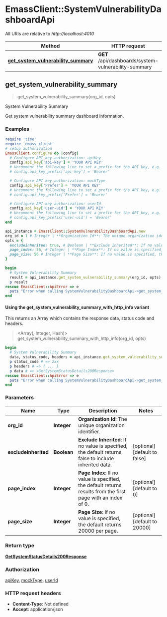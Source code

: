 # EmassClient::SystemVulnerabilityDashboardApi

All URIs are relative to *http://localhost:4010*

| Method | HTTP request | Description |
| ------ | ------------ | ----------- |
| [**get_system_vulnerability_summary**](SystemVulnerabilityDashboardApi.md#get_system_vulnerability_summary) | **GET** /api/dashboards/system-vulnerability-summary | System Vulnerability Summary |


## get_system_vulnerability_summary

> <GetSystemStatusDetails200Response> get_system_vulnerability_summary(org_id, opts)

System Vulnerability Summary

Get system vulnerability summary dashboard information.

### Examples

```ruby
require 'time'
require 'emass_client'
# setup authorization
EmassClient.configure do |config|
  # Configure API key authorization: apiKey
  config.api_key['api-key'] = 'YOUR API KEY'
  # Uncomment the following line to set a prefix for the API key, e.g. 'Bearer' (defaults to nil)
  # config.api_key_prefix['api-key'] = 'Bearer'

  # Configure API key authorization: mockType
  config.api_key['Prefer'] = 'YOUR API KEY'
  # Uncomment the following line to set a prefix for the API key, e.g. 'Bearer' (defaults to nil)
  # config.api_key_prefix['Prefer'] = 'Bearer'

  # Configure API key authorization: userId
  config.api_key['user-uid'] = 'YOUR API KEY'
  # Uncomment the following line to set a prefix for the API key, e.g. 'Bearer' (defaults to nil)
  # config.api_key_prefix['user-uid'] = 'Bearer'
end

api_instance = EmassClient::SystemVulnerabilityDashboardApi.new
org_id = 1 # Integer | **Organization Id**: The unique organization identifier.
opts = {
  excludeinherited: true, # Boolean | **Exclude Inherited**: If no value is specified, the default returns false to include inherited data. 
  page_index: 56, # Integer | **Page Index**: If no value is specified, the default returns results from the first page with an index of 0. 
  page_size: 56 # Integer | **Page Size**: If no value is specified, the default returns 20000 per page. 
}

begin
  # System Vulnerability Summary
  result = api_instance.get_system_vulnerability_summary(org_id, opts)
  p result
rescue EmassClient::ApiError => e
  puts "Error when calling SystemVulnerabilityDashboardApi->get_system_vulnerability_summary: #{e}"
end
```

#### Using the get_system_vulnerability_summary_with_http_info variant

This returns an Array which contains the response data, status code and headers.

> <Array(<GetSystemStatusDetails200Response>, Integer, Hash)> get_system_vulnerability_summary_with_http_info(org_id, opts)

```ruby
begin
  # System Vulnerability Summary
  data, status_code, headers = api_instance.get_system_vulnerability_summary_with_http_info(org_id, opts)
  p status_code # => 2xx
  p headers # => { ... }
  p data # => <GetSystemStatusDetails200Response>
rescue EmassClient::ApiError => e
  puts "Error when calling SystemVulnerabilityDashboardApi->get_system_vulnerability_summary_with_http_info: #{e}"
end
```

### Parameters

| Name | Type | Description | Notes |
| ---- | ---- | ----------- | ----- |
| **org_id** | **Integer** | **Organization Id**: The unique organization identifier. |  |
| **excludeinherited** | **Boolean** | **Exclude Inherited**: If no value is specified, the default returns false to include inherited data.  | [optional][default to false] |
| **page_index** | **Integer** | **Page Index**: If no value is specified, the default returns results from the first page with an index of 0.  | [optional][default to 0] |
| **page_size** | **Integer** | **Page Size**: If no value is specified, the default returns 20000 per page.  | [optional][default to 20000] |

### Return type

[**GetSystemStatusDetails200Response**](GetSystemStatusDetails200Response.md)

### Authorization

[apiKey](../README.md#apiKey), [mockType](../README.md#mockType), [userId](../README.md#userId)

### HTTP request headers

- **Content-Type**: Not defined
- **Accept**: application/json

